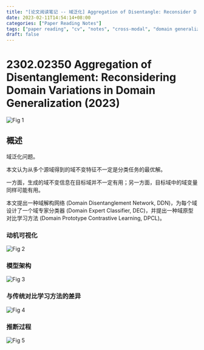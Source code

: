 ```yaml
---
title: "[论文阅读笔记 -- 域泛化] Aggregation of Disentangle: Reconsider D Variations in DG (2023)"
date: 2023-02-11T14:54:14+08:00
categories: ["Paper Reading Notes"]
tags: ["paper reading", "cv", "notes", "cross-modal", "domain generalization", "uncertainty"]
draft: false
---
```


# 2302.02350 Aggregation of Disentanglement: Reconsidering Domain Variations in Domain Generalization (2023)

![Fig 1](/images/2023/PRN321/1.png)

## 概述

域泛化问题。  

本文认为从多个源域得到的域不变特征不一定是分类任务的最优解。  

一方面，生成的域不变信息在目标域并不一定有用；另一方面，目标域中的域变量同样可能有用。  

本文提出一种域解构网络 (Domain Disentanglement Network, DDN)，为每个域设计了一个域专家分类器 (Domain Expert Classifier, DEC)，并提出一种域原型对比学习方法 (Domain Prototype Contrastive Learning, DPCL)。  

### 动机可视化

![Fig 2](/images/2023/PRN321/2.png)

### 模型架构

![Fig 3](/images/2023/PRN321/3.png)

### 与传统对比学习方法的差异

![Fig 4](/images/2023/PRN321/4.png)

### 推断过程

![Fig 5](/images/2023/PRN321/5.png)
